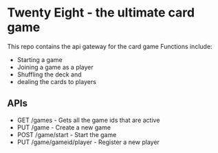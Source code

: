# Twenty Eight - the ultimate card game

This repo contains the api gateway for the card game
Functions include:

* Starting a game
* Joining a game as a player
* Shuffling the deck and
* dealing the cards to players


## APIs

* GET /games        - Gets all the game ids that are active
* PUT /game         - Create a new game
* POST /game/start  - Start the game
* PUT /game/gameid/player - Register a new player